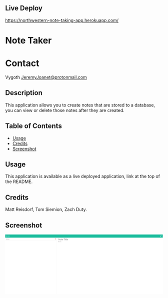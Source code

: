 ## Live Deploy
https://northwestern-note-taking-app.herokuapp.com/

# Note Taker

# Contact
Vygoth
JeremyJoanet@protonmail.com

## Description
This application allows you to create notes that are stored to a database, you can view or delete those notes after they are created.

## Table of Contents
- [Usage](#Usage)
- [Credits](#Credits)
- [Screenshot](#Screenshot)

## Usage
This application is available as a live deployed application, link at the top of the README.

## Credits
Matt Reisdorf, Tom Siemion, Zach Duty. 

## Screenshot
![Screenshot](./assets/Screenshot.PNG)
